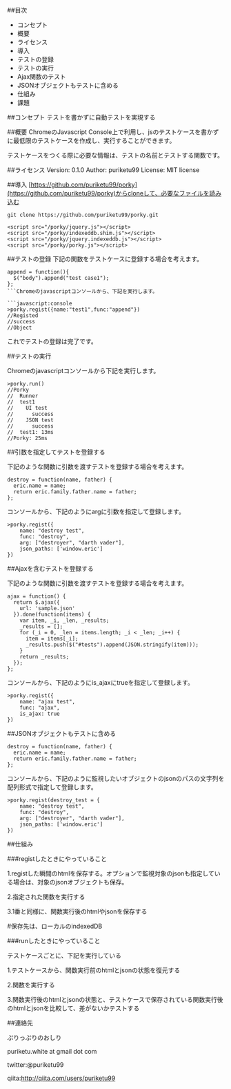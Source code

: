##目次
* コンセプト
* 概要
* ライセンス
* 導入
* テストの登録
* テストの実行
* Ajax関数のテスト
* JSONオブジェクトもテストに含める
* 仕組み
* 課題


##コンセプト
テストを書かずに自動テストを実現する

##概要
ChromeのJavascript Console上で利用し、jsのテストケースを書かずに最低限のテストケースを作成し、実行することができます。

テストケースをつくる際に必要な情報は、テストの名前とテストする関数です。

##ライセンス
Version: 0.1.0
Author: puriketu99
License: MIT license

##導入
[https://github.com/puriketu99/porky](https://github.com/puriketu99/porky)からcloneして、必要なファイルを読み込む

```sh:clone
git clone https://github.com/puriketu99/porky.git
```

```html:必要なjavascriptファイルを読み込む
<script src="/porky/jquery.js"></script>
<script src="/porky/indexeddb.shim.js"></script>
<script src="/porky/jquery.indexeddb.js"></script>
<script src="/porky/porky.js"></script>
```

##テストの登録
下記の関数をテストケースに登録する場合を考えます。

```coffeescript:テスト対象の関数
append = function(){
  $("body").append("test case1");
};
```Chromeのjavascriptコンソールから、下記を実行します。

```javascript:console
>porky.regist({name:"test1",func:"append"})
//Registed
//success
//Object
```

これでテストの登録は完了です。

##テストの実行

Chromeのjavascriptコンソールから下記を実行します。

```
>porky.run()
//Porky 
//  Runner
//  test1 
//    UI test 
//      success 
//    JSON test 
//      success 
//  test1: 13ms 
//Porky: 25ms 

```
##引数を指定してテストを登録する

下記のような関数に引数を渡すテストを登録する場合を考えます。

```javascript:args
destroy = function(name, father) {
  eric.name = name;
  return eric.family.father.name = father;
};
```

コンソールから、下記のようにargに引数を指定して登録します。

```javascript:args引渡し
>porky.regist({
    name: "destroy test",
    func: "destroy",
    arg: ["destroyer", "darth vader"],
    json_paths: ['window.eric']
})
```

##Ajaxを含むテストを登録する

下記のような関数に引数を渡すテストを登録する場合を考えます。

```javascript:ajax
ajax = function() {
  return $.ajax({
    url: 'sample.json'
  }).done(function(items) {
    var item, _i, _len, _results;
    _results = [];
    for (_i = 0, _len = items.length; _i < _len; _i++) {
      item = items[_i];
      _results.push($("#tests").append(JSON.stringify(item)));
    }
    return _results;
  });
};
```

コンソールから、下記のようにis_ajaxにtrueを指定して登録します。

```javascript:args引渡し
>porky.regist({
    name: "ajax test",
    func: "ajax",
    is_ajax: true
})
```
##JSONオブジェクトもテストに含める

```javascript:destroy
destroy = function(name, father) {
  eric.name = name;
  return eric.family.father.name = father;
};
```

コンソールから、下記のように監視したいオブジェクトのjsonのパスの文字列を配列形式で指定して登録します。

```javascript:監視オブジェクト指定
>porky.regist(destroy_test = {
    name: "destroy test",
    func: "destroy",
    arg: ["destroyer", "darth vader"],
    json_paths: ['window.eric']
})
```

##仕組み

###registしたときにやっていること

1.registした瞬間のhtmlを保存する。オプションで監視対象のjsonも指定している場合は、対象のjsonオブジェクトも保存。

2.指定された関数を実行する

3.1番と同様に、関数実行後のhtmlやjsonを保存する

\#保存先は、ローカルのindexedDB

###runしたときにやっていること

テストケースごとに、下記を実行している

1.テストケースから、関数実行前のhtmlとjsonの状態を復元する

2.関数を実行する

3.関数実行後のhtmlとjsonの状態と、テストケースで保存されている関数実行後のhtmlとjsonを比較して、差がないかテストする

##連絡先

ぷりっぷりのおしり

puriketu.white at gmail dot com

twitter:@puriketu99

qiita:http://qiita.com/users/puriketu99


